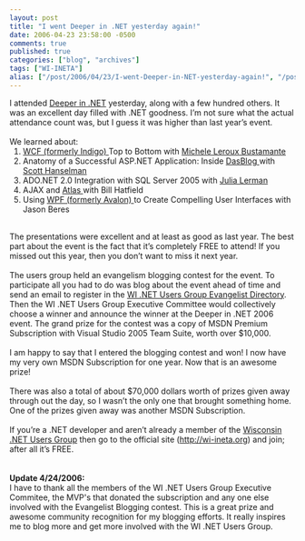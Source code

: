 ```yaml
---
layout: post
title: "I went Deeper in .NET yesterday again!"
date: 2006-04-23 23:58:00 -0500
comments: true
published: true
categories: ["blog", "archives"]
tags: ["WI-INETA"]
alias: ["/post/2006/04/23/I-went-Deeper-in-NET-yesterday-again!", "/post/2006/04/23/i-went-deeper-in-net-yesterday-again!"]
---
```

<!-- more -->
<p class="MsoNormal" style="margin: 0in 0in 0pt">I attended <a href="http://wi-ineta.org/didn">Deeper in .NET</a> yesterday, along with a few hundred others. It was an excellent day filled with .NET goodness. I&rsquo;m not sure what the actual attendance count was, but I guess it was higher than last year&rsquo;s event.</p>
&nbsp;
<p class="MsoNormal" style="margin: 0in 0in 0pt">We learned about:</p>
<ol style="margin-top: 0in">
<li class="MsoNormal" style="margin: 0in 0in 0pt; tab-stops: list .5in"><a href="http://windowscommunication.net/">WCF (formerly Indigo) </a>Top to Bottom with <a href="http://dasblonde.net">Michele Leroux Bustamante</a> </li>
<li class="MsoNormal" style="margin: 0in 0in 0pt; tab-stops: list .5in">Anatomy of a Successful ASP.NET Application: Inside <a href="http://dasblog.info/">DasBlog </a>with <a href="http://computerzen.com">Scott Hanselman</a> </li>
<li class="MsoNormal" style="margin: 0in 0in 0pt; tab-stops: list .5in">ADO.NET 2.0 Integration with SQL Server 2005 with <a href="http://www.thedatafarm.com/blog">Julia Lerman</a> </li>
<li class="MsoNormal" style="margin: 0in 0in 0pt; tab-stops: list .5in">AJAX and <a href="http://atlas.asp.net">Atlas </a>with Bill Hatfield </li>
<li class="MsoNormal" style="margin: 0in 0in 0pt; tab-stops: list .5in">Using <a href="http://msdn.microsoft.com/winfx/reference/presentation/default.aspx">WPF (formerly Avalon) </a>to Create Compelling User Interfaces with Jason Beres</li>
</ol> &nbsp;
<p class="MsoNormal" style="margin: 0in 0in 0pt">The presentations were excellent and at least as good as last year. The best part about the event is the fact that it&rsquo;s completely FREE to attend! If you missed out this year, then you don&rsquo;t want to miss it next year.</p>
&nbsp;
<p class="MsoNormal" style="margin: 0in 0in 0pt">The users group held an evangelism blogging contest for the event. To participate all you had to do was blog about the event ahead of time and send an email to register in the <a href="http://wi-ineta.org/DesktopDefault.aspx?tabid=145">WI .NET Users Group Evangelist Directory</a>. Then the WI .NET Users Group Executive Committee would collectively choose a winner and announce the winner at the Deeper in .NET 2006 event. The grand prize for the contest was a copy of MSDN Premium Subscription with Visual Studio 2005 Team Suite, worth over $10,000.</p>
&nbsp;
<p class="MsoNormal" style="margin: 0in 0in 0pt">I am happy to say that I entered the blogging contest and won! I now have my very own MSDN Subscription for one year. Now that is an awesome prize!</p>
&nbsp;
<p class="MsoNormal" style="margin: 0in 0in 0pt">There was also a total of about $70,000 dollars worth of prizes given away through out the day, so I wasn&rsquo;t the only one that brought something home. One of the prizes given away was another MSDN Subscription.</p>
&nbsp;
<p class="MsoNormal" style="margin: 0in 0in 0pt">If you&rsquo;re a .NET developer and aren&rsquo;t already a member of the <a href="http://wi-ineta.org">Wisconsin .NET Users Group</a> then go to the official site (<a href="http://wi-ineta.org">http://wi-ineta.org</a>) and join; after all it&rsquo;s FREE.</p>
<p class="MsoNormal" style="margin: 0in 0in 0pt">&nbsp;</p>
<p class="MsoNormal" style="margin: 0in 0in 0pt">&nbsp;</p>
<p class="MsoNormal" style="margin: 0in 0in 0pt"><strong>Update 4/24/2006:</strong></p>
<p class="MsoNormal" style="margin: 0in 0in 0pt">I have to thank all the members of the WI .NET Users Group Executive Commitee, the MVP's that donated the subscription and any one else involved with the Evangelist Blogging contest. This is a great prize and awesome community recognition for my blogging efforts. It really inspires me to blog more and get more involved with the WI .NET Users Group.</p>
